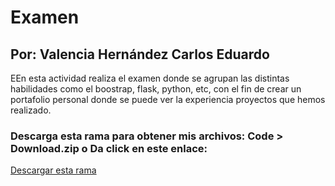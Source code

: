 # Examen
## Por: Valencia Hernández Carlos Eduardo

EEn esta actividad realiza el examen donde se agrupan las distintas habilidades como el boostrap, flask, python, etc, con el fin de crear un portafolio personal donde se puede ver la experiencia proyectos que hemos realizado.

### Descarga esta rama para obtener mis archivos: Code > Download.zip o Da click en este enlace:
[Descargar esta rama](https://github.com/choterifa/examen_1_Valencia_Carlos/archive/refs/heads/main.zip)
<br>

